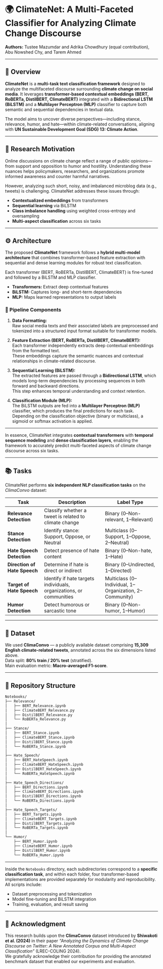 # 🌍 ClimateNet: A Multi-Faceted Classifier for Analyzing Climate Change Discourse

**Authors:** Tustee Mazumdar and Adrika Chowdhury (equal contribution), Abu Nowshed Chy, and Tarem Ahmed

---

## 🧩 Overview

**ClimateNet** is a **multi-task text classification framework** designed to analyze the multifaceted discourse surrounding **climate change on social media**. It leverages **transformer-based contextual embeddings (BERT, RoBERTa, DistilBERT, ClimateBERT)** integrated with a **Bidirectional LSTM (BiLSTM)** and a **Multilayer Perceptron (MLP)** classifier to capture both semantic and sequential dependencies in textual data.  

The model aims to uncover diverse perspectives—including stance, relevance, humor, and hate—within climate-related conversations, aligning with **UN Sustainable Development Goal (SDG) 13: Climate Action**.

---

## 🧠 Research Motivation

Online discussions on climate change reflect a range of public opinions—from support and opposition to humor and hostility. Understanding these nuances helps policymakers, researchers, and organizations promote informed awareness and counter harmful narratives.  

However, analyzing such short, noisy, and imbalanced microblog data (e.g., tweets) is challenging. ClimateNet addresses these issues through:
- **Contextualized embeddings** from transformers  
- **Sequential learning** via BiLSTM  
- **Class imbalance handling** using weighted cross-entropy and oversampling  
- **Multi-aspect classification** across six tasks  

---

## ⚙️ Architecture

The proposed **ClimateNet** framework follows a **hybrid multi-model architecture** that combines transformer-based feature extraction with sequential and dense learning modules for robust text classification.

Each transformer (BERT, RoBERTa, DistilBERT, ClimateBERT) is fine-tuned and followed by a BiLSTM and MLP classifier.  

- **Transformers:** Extract deep contextual features
- **BiLSTM:** Captures long- and short-term dependencies
- **MLP:** Maps learned representations to output labels


### 🧠 Pipeline Components

1. **Data Formatting:**  
   Raw social media texts and their associated labels are preprocessed and tokenized into a structured input format suitable for transformer models.

2. **Feature Extraction (BERT, RoBERTa, DistilBERT, ClimateBERT):**  
   Each transformer independently extracts deep contextual embeddings from the formatted text.  
   These embeddings capture the semantic nuances and contextual relationships in climate-related discourse.

3. **Sequential Learning (BiLSTM):**  
   The extracted features are passed through a **Bidirectional LSTM**, which models long-term dependencies by processing sequences in both forward and backward directions.  
   This step enhances temporal understanding and context retention.

4. **Classification Module (MLP):**  
   The BiLSTM outputs are fed into a **Multilayer Perceptron (MLP)** classifier, which produces the final predictions for each task.  
   Depending on the classification objective (binary or multiclass), a sigmoid or softmax activation is applied.

---

In essence, ClimateNet integrates **contextual transformers** with **temporal sequence modeling** and **dense classification layers**, enabling the framework to accurately predict multi-faceted aspects of climate change discourse across six tasks.

---

## 📚 Tasks

ClimateNet performs **six independent NLP classification tasks** on the *ClimaConvo* dataset:

| Task | Description | Label Type |
|------|--------------|-------------|
| **Relevance Detection** | Classify whether a tweet is related to climate change | Binary (0–Non-relevant, 1–Relevant) |
| **Stance Detection** | Identify stance: Support, Oppose, or Neutral | Multiclass (0–Support, 1–Oppose, 2–Neutral) |
| **Hate Speech Detection** | Detect presence of hate content | Binary (0–Non-hate, 1–Hate) |
| **Direction of Hate Speech** | Determine if hate is direct or indirect | Binary (0–Undirected, 1–Directed) |
| **Target of Hate Speech** | Identify if hate targets individuals, organizations, or communities | Multiclass (0–Individual, 1–Organization, 2–Community) |
| **Humor Detection** | Detect humorous or sarcastic tone | Binary (0–Non-humor, 1–Humor) |

---

## 🧾 Dataset

We used **ClimaConvo** — a publicly available dataset comprising **15,309 English climate-related tweets**, annotated across the six dimensions listed above.  
Data split: **80% train / 20% test** (stratified).  
Main evaluation metric: **Macro-averaged F1-score**.

---

## 📂 Repository Structure

```bash
Notebooks/
├── Relevance/
│   ├── BERT_Relevance.ipynb
│   ├── ClimateBERT_Relevance.py
│   ├── DistilBERT_Relevance.py
│   └── RoBERTa_Relevance.py
│
├── Stance/
│   ├── BERT_Stance.ipynb
│   ├── ClimateBERT_Stance.ipynb
│   ├── DistilBERT_Stance.ipynb
│   └── RoBERTa_Stance.ipynb
│
├── Hate_Speech/
│   ├── BERT_HateSpeech.ipynb
│   ├── ClimateBERT_HateSpeech.ipynb
│   ├── DistilBERT_HateSpeech.ipynb
│   └── RoBERTa_HateSpeech.ipynb
│
├── Hate_Speech_Directions/
│   ├── BERT_Directions.ipynb
│   ├── ClimateBERT_Directions.ipynb
│   ├── DistilBERT_Directions.ipynb
│   └── RoBERTa_Directions.ipynb
│
├── Hate_Speech_Targets/
│   ├── BERT_Targets.ipynb
│   ├── ClimateBERT_Targets.ipynb
│   ├── DistilBERT_Targets.ipynb
│   └── RoBERTa_Targets.ipynb
│
└── Humor/
    ├── BERT_Humor.ipynb
    ├── ClimateBERT_Humor.ipynb
    ├── DistilBERT_Humor.ipynb
    └── RoBERTa_Humor.ipynb
```
---

Inside the `Notebooks` directory, each subdirectories correspond to a **specific classification task**, and within each folder, four transformer-based implementations are provided separately for modularity and reproducibility.
All scripts include:
- Dataset preprocessing and tokenization  
- Model fine-tuning and BiLSTM integration  
- Training, evaluation, and result saving  

---

## 🙏 Acknowledgment

This research builds upon the **ClimaConvo** dataset introduced by **Shiwakoti et al. (2024)** in their paper *“Analyzing the Dynamics of Climate Change Discourse on Twitter: A New Annotated Corpus and Multi-Aspect Classification”* (LREC-COLING 2024).  
We gratefully acknowledge their contribution for providing the annotated benchmark dataset that enabled our experiments and evaluation.
